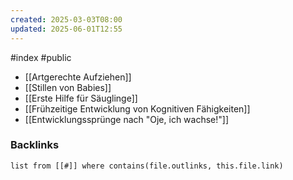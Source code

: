 ```yaml
---
created: 2025-03-03T08:00
updated: 2025-06-01T12:55
---
```

#index #public

- [[Artgerechte Aufziehen]]
- [[Stillen von Babies]]
- [[Erste Hilfe für Säuglinge]]
- [[Frühzeitige Entwicklung von Kognitiven Fähigkeiten]]
- [[Entwicklungssprünge nach "Oje, ich wachse!"]]


### Backlinks
```dataview 
list from [[#]] where contains(file.outlinks, this.file.link)
```

